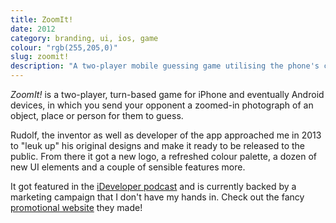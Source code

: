 ```yaml
---
title: ZoomIt!
date: 2012
category: branding, ui, ios, game
colour: "rgb(255,205,0)"
slug: zoomit!
description: "A two-player mobile guessing game utilising the phone's camera roll as well as the player's imagination."
---
```


_ZoomIt!_ is a two-player, turn-based game for iPhone and eventually Android devices, in which you send your opponent a zoomed-in photograph of an object, place or person for them to guess.

Rudolf, the inventor as well as developer of the app approached me in 2013 to "leuk up" his original designs and make it ready to be released to the public. From there it got a new logo, a refreshed colour palette, a dozen of new UI elements and a couple of sensible features more.

It got featured in the [iDeveloper podcast](http://ideveloper.co/podcast095/) and is currently backed by a marketing campaign that I don't have my hands in. Check out the fancy [promotional website](http://playzoomit.com) they made!